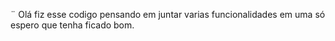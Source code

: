 ¨ Olá fiz esse codigo pensando em juntar varias funcionalidades em uma só espero que tenha ficado bom.
